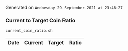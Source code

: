 Generated on `Wednesday 29-September-2021 at 23:46:27`

### Current to Target Coin Ratio
`current_coin_ratio.sh`

Date|Current|Target|Ratio
---|---|---|---
